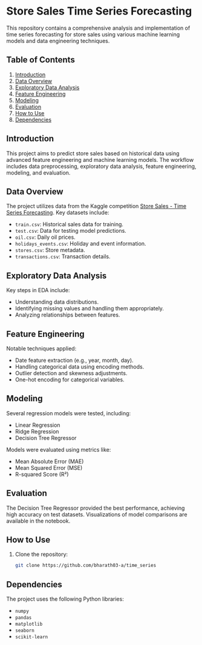 # Store Sales Time Series Forecasting

This repository contains a comprehensive analysis and implementation of time series forecasting for store sales using various machine learning models and data engineering techniques.

## Table of Contents

1. [Introduction](#introduction)
2. [Data Overview](#data-overview)
3. [Exploratory Data Analysis](#exploratory-data-analysis)
4. [Feature Engineering](#feature-engineering)
5. [Modeling](#modeling)
6. [Evaluation](#evaluation)
7. [How to Use](#how-to-use)
8. [Dependencies](#dependencies)

## Introduction

This project aims to predict store sales based on historical data using advanced feature engineering and machine learning models. The workflow includes data preprocessing, exploratory data analysis, feature engineering, modeling, and evaluation.

## Data Overview

The project utilizes data from the Kaggle competition [Store Sales - Time Series Forecasting](https://www.kaggle.com/competitions/store-sales-time-series-forecasting). Key datasets include:

- `train.csv`: Historical sales data for training.
- `test.csv`: Data for testing model predictions.
- `oil.csv`: Daily oil prices.
- `holidays_events.csv`: Holiday and event information.
- `stores.csv`: Store metadata.
- `transactions.csv`: Transaction details.

## Exploratory Data Analysis

Key steps in EDA include:
- Understanding data distributions.
- Identifying missing values and handling them appropriately.
- Analyzing relationships between features.

## Feature Engineering

Notable techniques applied:
- Date feature extraction (e.g., year, month, day).
- Handling categorical data using encoding methods.
- Outlier detection and skewness adjustments.
- One-hot encoding for categorical variables.

## Modeling

Several regression models were tested, including:
- Linear Regression
- Ridge Regression
- Decision Tree Regressor

Models were evaluated using metrics like:
- Mean Absolute Error (MAE)
- Mean Squared Error (MSE)
- R-squared Score (R²)

## Evaluation

The Decision Tree Regressor provided the best performance, achieving high accuracy on test datasets. Visualizations of model comparisons are available in the notebook.

## How to Use

1. Clone the repository:
   ```bash
   git clone https://github.com/bharath03-a/time_series


## Dependencies
The project uses the following Python libraries:

- `numpy`
- `pandas`
- `matplotlib`
- `seaborn`
- `scikit-learn`
